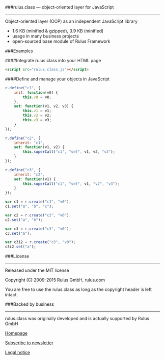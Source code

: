 ###rulus.class — object-oriented layer for JavaScript
***

Object-oriented layer (OOP) as an independent JavaScript library

- 1.6 KB (minified & gzipped), 3.9 KB (minified)
- usage in many business projects
- open-sourced base module of Rulus Framework

###Examples

####Integrate rulus.class into your HTML page

```html
<script src="rulus.class.js"></script>
```

####Define and manage your objects in JavaScript

```js
r.define("c1", {
    init: function(v0) {
        this.v0 = v0;
    },
    set: function(v1, v2, v3) {
        this.v1 = v1;
        this.v2 = v2;
        this.v3 = v3;
    }
});

r.define("c2", {
    inherit: "c1",
    set: function(v1, v2) {
        this.superCall("c1", "set", v1, v2, "v3");
    }
});

r.define("c3", {
    inherit: "c2",
    set: function(v1) {
        this.superCall("c1", "set", v1, "v2", "v3");
    }
});

var c1 = r.create("c1", "v0");
c1.set("a", "b", "c");

var c2 = r.create("c2", "v0");
c2.set("a", "b");

var c3 = r.create("c3", "v0");
c3.set("a");

var c3i2 = r.create("c3", "v0");
c3i2.set("a");
```

###License
***

Released under the MIT license

Copyright (C) 2009-2015 Rulus GmbH, rulus.com

You are free to use the rulus.class as long as the copyright header is left intact.

###Backed by business
***

rulus.class was originally developed and is actually supported by Rulus GmbH

[Homepage](https://rulus.com)

[Subscribe to newsletter](https://rulus.com/#!/newsletter)

[Legal notice](https://rulus.com/#!/impressum)
